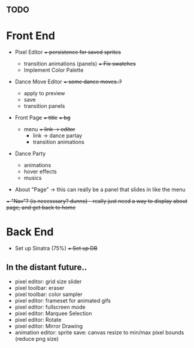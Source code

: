 <!-- todo.md -->

## TODO

Front End
=========

+ Pixel Editor
    ~~+ persistence for saved sprites~~        
    + transition animations (panels)
    ~~+ Fix swatches~~
    + Implement Color Palette

+ Dance Move Editor
	~~+ some dance moves..?~~
	+ apply to preview
	+ save
	+ transition panels

+ Front Page
	~~+ title~~
	~~+ bg~~
	+ menu
		~~+ link -> editor~~
		+ link -> dance partay
		+ transition animations

+ Dance Party
	+ animations
	+ hover effects
	+ musics

+ About "Page" -> this can really be a panel that slides in like the menu

~~+ "Nav"? (is necesssary? dunno) - really just need a way to display about page, and get back to home~~

Back End
========

+ Set up Sinatra (75%)
~~+ Set up DB~~

## In the distant future..

+ pixel editor: grid size slider
+ pixel toolbar: eraser
+ pixel toolbar: color sampler
+ pixel editor: frameset for animated gifs
+ pixel editor: fullscreen mode
+ pixel editor: Marquee Selection
+ pixel editor: Rotate
+ pixel editor: Mirror Drawing
+ animation editor: sprite save: canvas resize to min/max pixel bounds (reduce png size)
